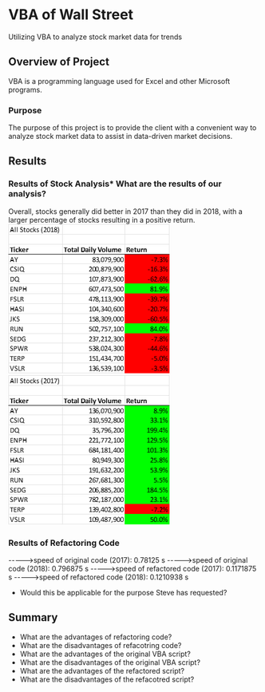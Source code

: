 # VBA of Wall Street
Utilizing VBA to analyze stock market data for trends
## Overview of Project
VBA is a programming language used for Excel and other Microsoft programs. 
### Purpose
The purpose of this project is to provide the client with a convenient way to analyze stock market data to assist in data-driven market decisions. 
## Results
### Results of Stock Analysis* What are the results of our analysis? 
Overall, stocks generally did better in 2017 than they did in 2018, with a larger percentage of stocks resulting in a positive return. </br>
![Analysis of 2018 Stock Returns](resources/2018_refactored.png)
![Analysis of 2017 Stock Returns](resources/2017_refactored.png)
### Results of Refactoring Code
----->speed of original code (2017): 0.78125 s
----->speed of original code (2018): 0.796875 s
----->speed of refactored code (2017): 0.1171875 s
----->speed of refactored code (2018): 0.1210938 s
* Would this be applicable for the purpose Steve has requested? 
## Summary
* What are the advantages of refactoring code? 
* What are the disadvantages of refacotring code? 
* What are the advantages of the original VBA script? 
* What are the disadvantages of the original VBA script? 
* What are the advantages of the refactored script?
* What are the disadvantages of the refacotred script?  